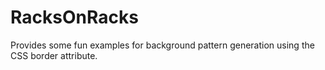 # RacksOnRacks
Provides some fun examples for background pattern generation using the CSS border attribute.
